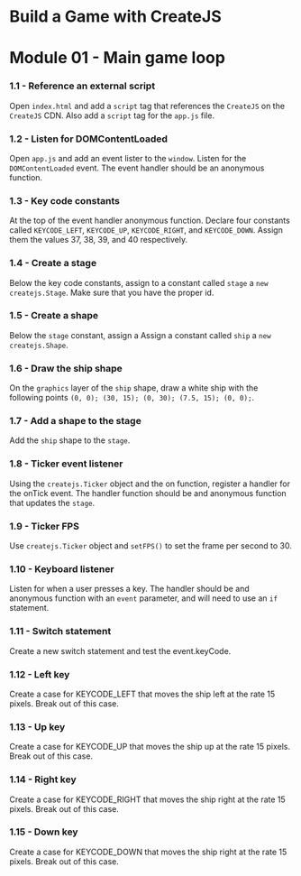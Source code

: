 # Build a Game with CreateJS

# Module 01 - Main game loop

### 1.1 - Reference an external script

Open `index.html` and add a `script` tag that references the `CreateJS` on the `CreateJS` CDN. Also add a `script` tag for the `app.js` file.

### 1.2 - Listen for DOMContentLoaded

Open `app.js` and add an event lister to the `window`. Listen for the `DOMContentLoaded` event. The event handler should be an anonymous function.

### 1.3 - Key code constants

At the top of the event handler anonymous function. Declare four constants called `KEYCODE_LEFT`, `KEYCODE_UP`, `KEYCODE_RIGHT`, and `KEYCODE_DOWN`. Assign them the values 37, 38, 39, and 40 respectively.

### 1.4 - Create a stage

Below the key code constants, assign to a constant called `stage` a `new createjs.Stage`. Make sure that you have the proper id.

### 1.5 - Create a shape

Below the `stage` constant, assign a  Assign a constant called `ship` a `new createjs.Shape`.

### 1.6 - Draw the ship shape

On the `graphics` layer of the `ship` shape, draw a white ship with the following points `(0, 0); (30, 15); (0, 30); (7.5, 15); (0, 0);`.

### 1.7 - Add a shape to the stage

Add the `ship` shape to the `stage`.

### 1.8 - Ticker event listener

Using the `createjs.Ticker` object and the on function, register a handler for the onTick event. The handler function should be and anonymous function that updates the `stage`.

### 1.9 - Ticker FPS

Use `createjs.Ticker` object and `setFPS()` to set the frame per second to 30.

### 1.10 - Keyboard listener

Listen for when a user presses a key. The handler should be and anonymous function with an `event` parameter, and will need to use an `if` statement.

### 1.11 - Switch statement

Create a new switch statement and test the event.keyCode.

### 1.12 - Left key

Create a case for KEYCODE_LEFT that moves the ship left at the rate 15 pixels. Break out of this case.

### 1.13 - Up key

Create a case for KEYCODE_UP that moves the ship up at the rate 15 pixels. Break out of this case.

### 1.14 - Right key

Create a case for KEYCODE_RIGHT that moves the ship right at the rate 15 pixels. Break out of this case.

### 1.15 - Down key

Create a case for KEYCODE_DOWN that moves the ship right at the rate 15 pixels. Break out of this case.
